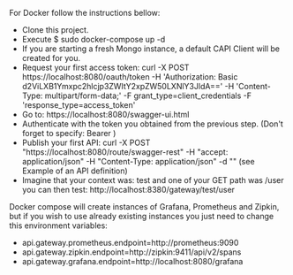 For Docker follow the instructions bellow:
* Clone this project.
* Execute
    $ sudo docker-compose up -d
* If you are starting a fresh Mongo instance, a default CAPI Client will be created for you.
* Request your first access token: curl -X POST https://localhost:8080/oauth/token -H 'Authorization: Basic d2ViLXB1Ymxpc2hlcjp3ZWItY2xpZW50LXNlY3JldA==' -H 'Content-Type: multipart/form-data;' -F grant_type=client_credentials -F 'response_type=access_token'
* Go to: https://localhost:8080/swagger-ui.html
* Authenticate with the token you obtained from the previous step. (Don't forget to specify: Bearer <the token>)
* Publish your first API: 
    curl -X POST "https://localhost:8080/route/swagger-rest" -H "accept: application/json" -H "Content-Type: application/json" -d "<your-api>" (see Example of an API definition)
* Imagine that your context was: test and one of your GET path was /user you can then test: http://localhost:8380/gateway/test/user

Docker compose will create instances of Grafana, Prometheus and Zipkin, but if you wish to use already existing instances you just need to change this environment variables:

* api.gateway.prometheus.endpoint=http://prometheus:9090
* api.gateway.zipkin.endpoint=http://zipkin:9411/api/v2/spans
* api.gateway.grafana.endpoint=http://localhost:8080/grafana
